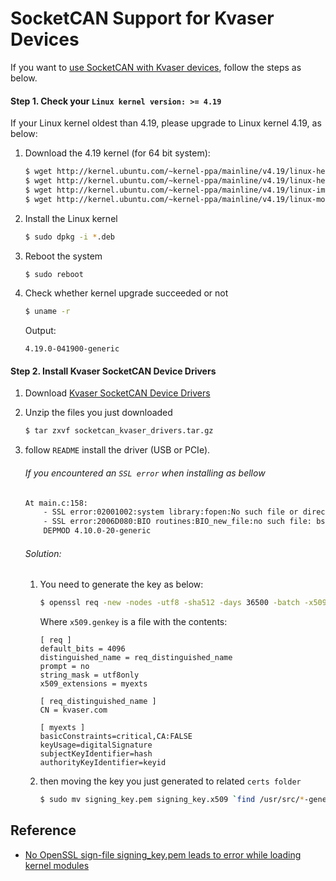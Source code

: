 # SocketCAN Support for Kvaser Devices

If you want to [use SocketCAN with Kvaser devices](https://www.kvaser.com/socketcan-support-for-kvaser-devices-updated/), follow the steps as below.

#### Step 1. Check your `Linux kernel version: >= 4.19`

If your Linux kernel oldest than 4.19, please upgrade to Linux kernel 4.19, as below:

1. Download the 4.19 kernel (for 64 bit system):

    ```sh
    $ wget http://kernel.ubuntu.com/~kernel-ppa/mainline/v4.19/linux-headers-4.19.0-041900_4.19.0-041900.201810221809_all.deb
    $ wget http://kernel.ubuntu.com/~kernel-ppa/mainline/v4.19/linux-headers-4.19.0-041900-generic_4.19.0-041900.201810221809_amd64.deb
    $ wget http://kernel.ubuntu.com/~kernel-ppa/mainline/v4.19/linux-image-unsigned-4.19.0-041900-generic_4.19.0-041900.201810221809_amd64.deb
    $ wget http://kernel.ubuntu.com/~kernel-ppa/mainline/v4.19/linux-modules-4.19.0-041900-generic_4.19.0-041900.201810221809_amd64.deb
    ```

2. Install the Linux kernel

    ```sh
    $ sudo dpkg -i *.deb
    ```

3. Reboot the system

    ```sh
    $ sudo reboot
    ```

4. Check whether kernel upgrade succeeded or not

    ```sh
    $ uname -r
    ```

    Output:

    ```
    4.19.0-041900-generic
    ```

#### Step 2. Install Kvaser SocketCAN Device Drivers

1. Download [Kvaser SocketCAN Device Drivers](https://www.kvaser.com/download/?utm_source=software&utm_ean=7330130982192&utm_status=latest)

2. Unzip the files you just downloaded

    ```sh
    $ tar zxvf socketcan_kvaser_drivers.tar.gz
    ```

3. follow `README` install the driver (USB or PCIe).

    ###### If you encountered an `SSL error` when installing as bellow

    ```sh
    At main.c:158:
        - SSL error:02001002:system library:fopen:No such file or directory: bss_file.c:175
        - SSL error:2006D080:BIO routines:BIO_new_file:no such file: bss_file.c:178 sign-file: certs/signing_key.pem: No such file or directory
        DEPMOD 4.10.0-20-generic
    ```

    ###### Solution:

    1. You need to generate the key as below:

        ```sh
        $ openssl req -new -nodes -utf8 -sha512 -days 36500 -batch -x509 -config x509.genkey -outform DER -out signing_key.x509 -keyout signing_key.pem
        ```

        Where `x509.genkey` is a file with the contents:

        ```
        [ req ]
        default_bits = 4096
        distinguished_name = req_distinguished_name
        prompt = no
        string_mask = utf8only
        x509_extensions = myexts

        [ req_distinguished_name ]
        CN = kvaser.com

        [ myexts ]
        basicConstraints=critical,CA:FALSE
        keyUsage=digitalSignature
        subjectKeyIdentifier=hash
        authorityKeyIdentifier=keyid
        ```

    2. then moving the key you just generated to related `certs folder`

        ```sh
        $ sudo mv signing_key.pem signing_key.x509 `find /usr/src/*-generic/certs`
        ```

## Reference

- [No OpenSSL sign-file signing_key.pem leads to error while loading kernel modules](https://superuser.com/questions/1214116/no-openssl-sign-file-signing-key-pem-leads-to-error-while-loading-kernel-modules)
